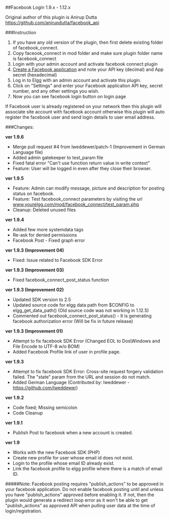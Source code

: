 ##Facebook Login 1.9.x - 1.12.x


Original author of this plugin is  Anirup Dutta
https://github.com/anirupdutta/facebook_api


###Instruction
1. If you have any old version of the plugin, then first delete existing folder of facebook_connect.
2. Copy faceook_connect in mod folder and make sure plugin folder name is facebook_connect
3. Login with your admin account and activate facebook connect plugin
4. [Create a Facebook application](https://developers.facebook.com/apps/) and note your API key (decimal) and App secret (hexadecimal)
5. Log in to Elgg with an admin account and activate this plugin.
6. Click on "Settings" and enter your Facebook application API key, secret number, and any other settings you wish.
7. Now you can see facebook login button on login page

If Facebook user is already registered on your network then this plugin will associate site account with facebook account otherwise this plugin will auto register the facebook user and send login details to user email address.

###Changes:

**ver 1.9.6**
- Merge pull request #4 from lweddewer/patch-1 (Improvement in German Language file)
- Added admin gatekeeper to test_param file
- Fixed fatal error "Can't use function return value in write context"
- Feature: User will be logged in even after they close their browser.

**ver 1.9.5**
- Feature: Admin can modify message, picture and description for posting status on facebook.
- Feature: Test facebook_connect parameters by visiting the url www.yourelgg.com/mod/facebook_connect/test_param.php
- Cleanup: Deleted unused files
 
**ver 1.9.4**
- Added few more systemdata tags
- Re-ask for denied permissions
- Facebook Post - Fixed graph error

**ver 1.9.3 (Improvement 04)**
- Fixed: Issue related to Facebook SDK Error

**ver 1.9.3 (Improvement 03)**
- Fixed facebook_connect_post_status function

**ver 1.9.3 (Improvement 02)**
- Updated SDK version to 2.5
- Updated source code for elgg data path from $CONFIG to elgg_get_data_path() (Old source code was not working in 1.12.5)
- Commented out facebook_connect_post_status() - It is generating facebook authorization error (Will be fix in future release)

**ver 1.9.3 (Improvement 01)**
- Attempt to fix facebook SDK Error (Changed EOL to Dos\Windows and File Encode to UTF-8 w/o BOM)
- Added Facebook Profile link of user in profile page.

**ver 1.9.3**
- Attempt to fix facebook SDK Error: Cross-site request forgery validation failed. The "state" param from the URL and session do not match.
- Added German Language (Contributed by: lweddewer - https://github.com/lweddewer)

**ver 1.9.2**
- Code fixed; Missing semicolon
- Code Cleanup

**ver 1.9.1**
- Publish Post to facebook when a new account is created.

**ver 1.9**
- Works with the new Facebook SDK (PHP)
- Create new profile for user whose email id does not exist.
- Login to the profile whose email ID already exist.
- Link the facebook profile to elgg profile where there is a match of email ID.

#####Note:
Facebook posting requires "publish_actions" to be approved in your facebook application. Do not enable facebook posting until and unless you have "publish_actions" approved before enabling it. If not, then the plugin would generate a redirect loop error as it won't be able to get "publish_actions" as approved API when pulling user data at the time of login/registration.
